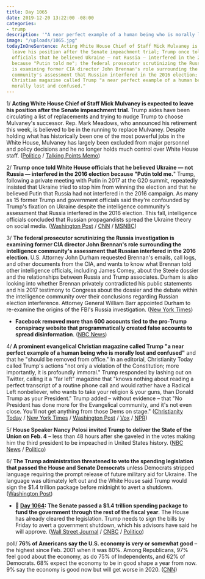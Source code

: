 ```yaml
---
title: Day 1065
date: 2019-12-20 13:22:00 -08:00
categories:
- trump
description: '"A near perfect example of a human being who is morally lost and confused."'
image: "/uploads/1065.jpg"
todayInOneSentence: Acting White House Chief of Staff Mick Mulvaney is expected to
  leave his position after the Senate impeachment trial; Trump once told White House
  officials that he believed Ukraine — not Russia — interfered in the 2016 election
  because "Putin told me"; the federal prosecutor scrutinizing the Russia investigation
  is examining former CIA director John Brennan's role surrounding the intelligence
  community's assessment that Russian interfered in the 2016 election; and an evangelical
  Christian magazine called Trump "a near perfect example of a human being who is
  morally lost and confused."
---
```


1/ **Acting White House Chief of Staff Mick Mulvaney is expected to leave his position after the Senate impeachment trial**. Trump aides have been circulating a list of replacements and trying to nudge Trump to choose Mulvaney's successor. Rep. Mark Meadows, who announced his retirement this week, is believed to be in the running to replace Mulvaney. Despite holding what has historically been one of the most powerful jobs in the White House, Mulvaney has largely been excluded from major personnel and policy decisions and he no longer holds much control over White House staff. ([Politico](https://www.politico.com/news/2019/12/19/white-house-impeachment-mulvaney-088246) / [Talking Points Memo](https://www.politico.com/news/2019/12/19/white-house-impeachment-mulvaney-088246))

2/ **Trump once told White House officials that he believed Ukraine — not Russia — interfered in the 2016 election because "Putin told me.**" Trump, following a private meeting with Putin in 2017 at the G20 summit, repeatedly insisted that Ukraine tried to stop him from winning the election and that he believed Putin that Russia had not interfered in the 2016 campaign. As many as 15 former Trump and government officials said they're confounded by Trump's fixation on Ukraine despite the intelligence community's assessment that Russia interfered in the 2016 election. This fall, intelligence officials concluded that Russian propagandists spread the Ukraine theory on social media. ([Washington Post](https://www.washingtonpost.com/national-security/former-white-house-officials-say-they-feared-putin-influenced-the-presidents-views-on-ukraine-and-2016-campaign/2019/12/19/af0fdbf6-20e9-11ea-bed5-880264cc91a9_story.html) / [CNN](https://www.cnn.com/2019/12/19/politics/trump-ukraine-putin-white-house-officials/index.html) / [MSNBC](http://www.msnbc.com/rachel-maddow-show/the-three-words-trump-should-never-utter-putin-told-me))

3/ **The federal prosecutor scrutinizing the Russia investigation is examining former CIA director John Brennan's role surrounding the intelligence community's assessment that Russian interfered in the 2016 election**. U.S. Attorney John Durham requested Brennan's emails, call logs, and other documents from the CIA, and wants to know what Brennan told other intelligence officials, including James Comey, about the Steele dossier and the relationships between Russia and Trump associates. Durham is also looking into whether Brennan privately contradicted his public statements and his 2017 testimony to Congress about the dossier and the debate within the intelligence community over their conclusions regarding Russian election interference. Attorney General William Barr appointed Durham to re-examine the origins of the FBI's Russia investigation. ([New York Times](https://www.nytimes.com/2019/12/19/us/politics/durham-john-brennan-cia.html))

* **Facebook removed more than 600 accounts tied to the pro-Trump conspiracy website that programmatically created false accounts to spread disinformation**. ([NBC News](https://www.nbcnews.com/tech/tech-news/facebook-says-pro-trump-media-outlet-used-artificial-intelligence-create-n1105951))

4/ **A prominent evangelical Christian magazine called Trump "a near perfect example of a human being who is morally lost and confused"** and that he "should be removed from office." In an editorial, Christianity Today called Trump's actions "not only a violation of the Constitution; more importantly, it is profoundly immoral." Trump responded by lashing out on Twitter, calling it a "far left" magazine that "knows nothing about reading a perfect transcript of a routine phone call and would rather have a Radical Left nonbeliever, who wants to take your religion & your guns, than Donald Trump as your President." Trump added – without evidence – that "No President has done more for the Evangelical community, and it's not even close. You'll not get anything from those Dems on stage." ([Christianity Today](https://www.christianitytoday.com/ct/2019/december-web-only/trump-should-be-removed-from-office.html) / [New York Times](https://www.nytimes.com/2019/12/19/us/christianity-today-trump.html) / [Washington Post](https://www.washingtonpost.com/religion/2019/12/19/christianity-today-an-influential-evangelical-magazine-says-president-trump-should-be-removed-office/) / [Vox](https://www.vox.com/2019/12/20/21031611/christianity-today-trump-removal-editorial-response-mark-galli) / [NPR](https://www.npr.org/2019/12/20/790130632/christianity-today-editor-discusses-calling-for-trumps-impeachment))

5/ **House Speaker Nancy Pelosi invited Trump to deliver the State of the Union on Feb. 4** – less than 48 hours after she gaveled in the votes making him the third president to be impeached in United States history. ([NBC News](https://www.nbcnews.com/politics/trump-impeachment-inquiry/pelosi-invites-trump-deliver-state-union-two-days-after-impeaching-n1105896) / [Politico](https://www.politico.com/news/2019/12/20/pelosi-invites-trump-to-deliver-state-of-the-union-on-feb-4-088744))

6/ **The Trump administration threatened to veto the spending legislation that passed the House and Senate Democrats** unless Democrats stripped language requiring the prompt release of future military aid for Ukraine. The language was ultimately left out and the White House said Trump would sign the $1.4 trillion package before midnight to avert a shutdown. ([Washington Post](https://www.washingtonpost.com/us-policy/2019/12/20/trump-administration-demanded-democrats-strip-ukraine-aid-language-spending-package/))

* **📌 [Day 1064](https://whatthefuckjusthappenedtoday.com/2019/12/19/day-1064/#5-the-senate-passed-a-1-4-trillion-s): The Senate passed a $1.4 trillion spending package to fund the government through the rest of the fiscal year**. The House has already cleared the legislation. Trump needs to sign the bills by Friday to avert a government shutdown, which his advisors have said he will approve. ([Wall Street Journal](https://www.wsj.com/articles/senate-passes-first-of-two-spending-packages-to-avert-government-shutdown-11576779298) / [CNBC](https://www.cnbc.com/2019/12/19/senate-passes-first-spending-bill-to-avoid-government-shutdown.html) / [Politico](https://www.politico.com/news/2019/12/19/senate-moves-to-avoid-shutdown-with-passage-of-spending-deal-087898))

poll/ **76% of Americans say the U.S. economy is very or somewhat good** – the highest since Feb. 2001 when it was 80%. Among Republicans, 97% feel good about the economy, as do 75% of Independents, and 62% of Democrats. 68% expect the economy to be in good shape a year from now. 9% say the economy is good now but will get worse in 2020. ([CNN](https://www.cnn.com/2019/12/20/politics/cnn-poll-economy-2020-matchups/index.html))